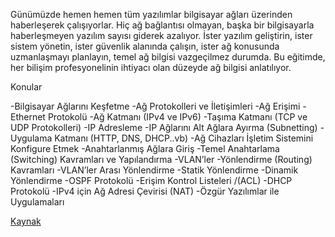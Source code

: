 Günümüzde hemen hemen tüm yazılımlar bilgisayar ağları üzerinden haberleşerek çalışıyorlar. Hiç ağ bağlantısı olmayan, başka bir bilgisayarla haberleşmeyen yazılım sayısı giderek azalıyor. İster yazılım geliştirin, ister sistem yönetin, ister güvenlik alanında çalışın, ister ağ konusunda uzmanlaşmayı planlayın, temel ağ bilgisi vazgeçilmez durumda. Bu eğitimde, her bilişim profesyonelinin ihtiyacı olan düzeyde ağ bilgisi anlatılıyor.

Konular

-Bilgisayar Ağlarını Keşfetme
-Ağ Protokolleri ve İletişimleri
-Ağ Erişimi
-Ethernet Protokolü
-Ağ Katmanı (IPv4 ve IPv6)
-Taşıma Katmanı (TCP ve UDP Protokolleri)
-IP Adresleme
-IP Ağlarını Alt Ağlara Ayırma (Subnetting)
-Uygulama Katmanı (HTTP, DNS, DHCP..vb)
-Ağ Cihazları İşletim Sistemini Konfigure Etmek
-Anahtarlanmış Ağlara Giriş
-Temel Anahtarlama (Switching) Kavramları ve Yapılandırma
-VLAN’ler
-Yönlendirme (Routing) Kavramları
-VLAN’ler Arası Yönlendirme
-Statik Yönlendirme
-Dinamik Yönlendirme
-OSPF Protokolü
-Erişim Kontrol Listeleri /(ACL)
-DHCP Protokolü
-IPv4 için Ağ Adresi Çevirisi (NAT)
-Özgür Yazılımlar ile Uygulamaları

[Kaynak](https://kamp.linux.org.tr/2018/kurslar/ag-yonetimi-1-duzey/)